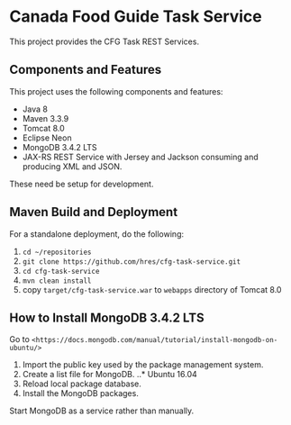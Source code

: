 # Canada Food Guide Task Service

This project provides the CFG Task REST Services.
<!-- The service will use Drools Decision Table to implement the classification rules at the classification rules step. -->

## Components and Features

This project uses the following components and features:

<!-- * Drools Decision Table (Excel) -->
<!-- * Drools Eclipse Plugin -->
<!-- * Drools Runtime 6.5 -->
* Java 8
* Maven 3.3.9
* Tomcat 8.0
* Eclipse Neon
* MongoDB 3.4.2 LTS
* JAX-RS REST Service with Jersey and Jackson consuming and producing XML and JSON.

These need be setup for development.
<!-- For runtime, see below. -->

<!-- ## How to Set up Eclipse Plugins -->

<!-- * Install GEF [http://download.eclipse.org/tools/gef/updates/releases/](http://download.eclipse.org/tools/gef/updates/releases/) -->
<!-- * Install Drools: [http://download.jboss.org/drools/release/6.5.0.Final/org.drools.updatesite/](http://download.jboss.org/drools/release/6.5.0.Final/org.drools.updatesite/) -->

## Maven Build and Deployment

For a standalone deployment, do the following:

1. `cd ~/repositories`
2. `git clone https://github.com/hres/cfg-task-service.git`
3. `cd cfg-task-service`
4. `mvn clean install`
5. copy `target/cfg-task-service.war` to `webapps` directory of Tomcat 8.0

## How to Install MongoDB 3.4.2 LTS

Go to `<https://docs.mongodb.com/manual/tutorial/install-mongodb-on-ubuntu/>`

1. Import the public key used by the package management system.
2. Create a list file for MongoDB.
..* Ubuntu 16.04
3. Reload local package database.
4. Install the MongoDB packages.

Start MongoDB as a service rather than manually.

<!--

## How to Test Service

The service speaks XML and JSON:
* To `GET` JSON, set the request header `Accept` to `application/json`.
* To `POST` JSON input, set the request header `Content-Type` to `application/json`.
* To retrieve an array of sample food items: (from [http://localhost:8080/cfg-task-service](http://localhost:8080/cfg-task-service))
	* request with a criteria object:

	```json
	{
		"data-source"                          : "both",
		"food-recipe-name"                     : "blah blah blah",
		"food-recipe-code"                     : 12345,
		"commit-date-begin"                    : "2017-03-09",
		"commit-date-end"                      : "2017-09-03",
		"cnf-code"                             : 54321,
		"subgroup-code"                        : 9876,
		"cfg-tier"                             : 0,
		"recipe"                               : 2,
		"additives"                            : 1,
		"sodium"                               : 1,
		"sugar"                                : 1,
		"fat"                                  : 1,
		"transfat"                             : 1,
		"caffeine"                             : 1,
		"free-sugars"                          : 1,
		"sugar-substitutes"                    : 1,
		"reference-amount-missing"             : "on",
		"cfg-serving-missing"                  : "on",
		"tier-4-serving-missing"               : "on",
		"energy-value-missing"                 : "on",
		"cnf-code-missing"                     : "on",
		"recipe-rolled-up-down-missing"        : "on",
		"sodium-value-missing"                 : "on",
		"sugar-value-missing"                  : "on",
		"fat-value-missing"                    : "on",
		"transfat-value-missing"               : "on",
		"satfat-value-missing"                 : "on",
		"select-all-missing"                   : "on",
		"added-sodium-missing"                 : "on",
		"added-sugar-missing"                  : "on",
		"added-transfat-missing"               : "on",
		"added-caffeine-missing"               : "on",
		"added-free-sugars-missing"            : "on",
		"added-sugar-substitutes-missing"      : "on",
		"comments"                             : "blah blah blah",
		"commit-date-from"                     : "2017-03-09",
		"commit-date-to"                       : "2017-09-03",
		"reference-amount-last-updated"        : "on",
		"cfg-serving-last-updated"             : "on",
		"tier-4-serving-last-updated"          : "on",
		"energy-value-last-updated"            : "on",
		"cnf-code-last-updated"                : "on",
		"recipe-rolled-up-down-last-updated"   : "on",
		"sodium-value-last-updated"            : "on",
		"sugar-value-last-updated"             : "on",
		"fat-value-last-updated"               : "on",
		"transfat-value-last-updated"          : "on",
		"satfat-value-last-updated"            : "on",
		"select-all-last-updated"              : "on",
		"added-sodium-last-updated"            : "on",
		"added-sugar-last-updated"             : "on",
		"added-transfat-last-updated"          : "on",
		"added-caffeine-last-updated"          : "on",
		"added-free-sugars-last-updated"       : "on",
		"added-sugar-substitutes-last-updated" : "on"
	}
	```

	* response results in food item objects:

	```json
	{
		"type"                               : "CNF",
		"code"                               : "2",
		"name"                               : "Cheese souffle",
		"cnfCode"                            : "22",
		"cfgCode"                            : "8000",
		"cfgCodeCommitDate"                  : null,
		"energyKcal"                         : 0.0,
		"sodiumAmountPer100g"                : 0.0,
		"sodiumImputationReference"          : null,
		"sodiumImputationDate"               : null,
		"sugarAmountPer100g"                 : 0.0,
		"sugarImputationReference"           : null,
		"sugarImputationDate"                : null,
		"transfatAmountPer100g"              : 0.0,
		"transfatImputationReference"        : null,
		"transfatImputationDate"             : null,
		"satfatAmoutPer100g"                 : 0.0,
		"satfatImputationReference"          : null,
		"satfatImputationDate"               : null,
		"totalfatAmoutPer100g"               : 0.0,
		"totalfatImputationReference"        : null,
		"totalfatImputationDate"             : null,
		"containsAddedSodium"                : true,
		"containsAddedSodiumCommitDate"      : null,
		"containsAddedSugar"                 : true,
		"containsAddedSugarCommitDate"       : null,
		"containsFreeSugars"                 : true,
		"containsFreeSugarsCommitDate"       : null,
		"containsAddedFat"                   : true,
		"containsAddedFatCommitDate"         : null,
		"containsAddedTransfat"              : true,
		"containsAddedTransfatCommitDate"    : null,
		"containsCaffeine"                   : true,
		"containsCaffeineCommitDate"         : null,
		"containsSugarSubstitutes"           : true,
		"containsSugarSubstitutesCommitDate" : null,
		"referenceAmountG"                   : 100.38,
		"referenceAmountMeasure"             : "250ml",
		"referenceAmountCommitDate"          : null,
		"foodGuideServingG"                  : 0.0,
		"foodGuideServingMeasure"            : "no serving specified",
		"foodGuideCommitDate"                : null,
		"tier4ServingG"                      : 0.0,
		"tier4ServingMeasure"                : "0",
		"tier4ServingCommitDate"             : null,
		"rolledUp"                           : true,
		"rolledUpCommitDate"                 : null,
		"applySmallRaAdjustment"             : true,
		"replacementCode"                    : null,
		"comments"                           : null
	}, ...
	```

	```json
	{
		"type"                               : "CNF",
		"code"                               : "2",
		"name"                               : "Cheese souffle",
		"cnfCode"                            : "22",
		"cfgCode"                            : "8000",
		"cfgCodeCommitDate"                  : null,
		"energyKcal"                         : 0.0,
		"sodiumAmountPer100g"                : 0.0,
		"sodiumImputationReference"          : null,
		"sodiumImputationDate"               : null,
		"sugarAmountPer100g"                 : 0.0,
		"sugarImputationReference"           : null,
		"sugarImputationDate"                : null,
		"transfatAmountPer100g"              : 0.0,
		"transfatImputationReference"        : null,
		"transfatImputationDate"             : null,
		"satfatAmoutPer100g"                 : 0.0,
		"satfatImputationReference"          : null,
		"satfatImputationDate"               : null,
		"totalfatAmoutPer100g"               : 0.0,
		"totalfatImputationReference"        : null,
		"totalfatImputationDate"             : null,
		"containsAddedSodium"                : true,
		"containsAddedSodiumCommitDate"      : null,
		"containsAddedSugar"                 : true,
		"containsAddedSugarCommitDate"       : null,
		"containsFreeSugars"                 : true,
		"containsFreeSugarsCommitDate"       : null,
		"containsAddedFat"                   : true,
		"containsAddedFatCommitDate"         : null,
		"containsAddedTransfat"              : true,
		"containsAddedTransfatCommitDate"    : null,
		"containsCaffeine"                   : true,
		"containsCaffeineCommitDate"         : null,
		"containsSugarSubstitutes"           : true,
		"containsSugarSubstitutesCommitDate" : null,
		"referenceAmountG"                   : 100.38,
		"referenceAmountMeasure"             : "250ml",
		"referenceAmountCommitDate"          : null,
		"foodGuideServingG"                  : 0.0,
		"foodGuideServingMeasure"            : "no serving specified",
		"foodGuideCommitDate"                : null,
		"tier4ServingG"                      : 0.0,
		"tier4ServingMeasure"                : "0",
		"tier4ServingCommitDate"             : null,
		"rolledUp"                           : true,
		"rolledUpCommitDate"                 : null,
		"applySmallRaAdjustment"             : true,
		"replacementCode"                    : null,
		"comments"                           : null
	}, ...
	```

---

-->

<!-- * Set Food Flags -->

<!-- Use the sample array of food items to issue a POST request to URL: [http://localhost:8080/food-classification-service-poc/service/flags](http://localhost:8080/food-classification-service-poc/service/flags) -->
<!-- Set the request body to the sample array.  The returned sample food array should have some food flags set such as 'SugarAdded': true. -->


<!-- * Adjust Food Tiers -->

<!-- Use the returned array of food items from the flags step to issue a POST request to URL: [http://localhost:8080/food-classification-service-poc/service/tier-adjustments](http://localhost:8080/food-classification-service-poc/service/tier-adjustments). -->
<!-- Set the request body to the sample array.  The returned sample food array should have food tiers adjusted. -->



